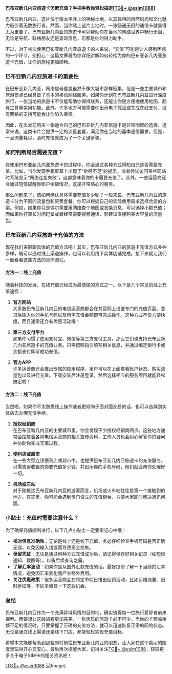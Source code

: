**巴布亚新几内亚旅遊卡怎麽充值？手把手教你轻松搞定[[TG💪+ @esim1088](https://t.me/s/esim1088)]**

巴布亚新几内亚，这片位于南太平洋上的神秘土地，以其独特的自然风光和文化魅力吸引着无数旅行者。然而，当你踏上这片土地时，一张畅通无阻的通信卡就显得尤为重要了。巴布亚新几内亚的旅遊卡可以帮助你在当地的网络世界中畅行无阻，无论是导航、联络朋友还是查询信息，它都是你的得力助手。

不过，对于初次使用巴布亚新几内亚旅遊卡的人来说，“充值”可能是让人感到困惑的一个环节。别担心！这篇文章将为你详细讲解如何轻松为你的巴布亚新几内亚旅遊卡充值，让你的旅程更加顺畅。

### 巴布亚新几内亚旅遊卡的重要性

在巴布亚新几内亚，网络信号覆盖虽然不像大城市那样密集，但是一些主要城市和旅游景点已经具备了基本的移动网络服务。如果你计划在巴布亚新几内亚进行深度旅行，一张当地的旅遊卡不仅能帮助你保持联系，还能让你更方便地使用地图、翻译工具等实用功能。此外，许多地方可能需要你出示电子凭证或完成在线支付，没有网络的支持可能会让你陷入麻烦。

因此，在出发前购买一张适合自己的巴布亚新几内亚旅遊卡是非常明智的选择。通常来说，这类卡片会提供一定的流量套餐，满足你在当地的基本通信需求。但是，一旦流量耗尽，及时充值就成为了一个关键步骤。

### 如何判断是否需要充值？

在使用巴布亚新几内亚旅遊卡的过程中，你会通过各种方式得知自己是否需要充值。比如，当你发现手机屏幕上出现了“余额不足”的提示，或者尝试访问某些网站时系统显示“网络连接失败”，这都意味着你的卡需要充值了。此外，一些运营商还会通过短信提醒你账户余额情况，这是非常贴心的服务。

那么问题来了，该如何确认具体需要充值多少呢？一般来说，巴布亚新几内亚的旅遊卡分为不同的流量包和资费套餐。你可以根据自己的实际使用需求选择合适的方案。例如，如果你只是偶尔需要用网络查个地图或发条消息，可以选择小额充值；而如果你打算长时间逗留或者经常需要视频通话，则建议直接购买大容量的流量包。

### 巴布亚新几内亚旅遊卡充值的方法

现在我们来聊聊具体的充值方法吧！其实，巴布亚新几内亚的旅遊卡充值方式多种多样，既可以通过线上渠道操作，也可以利用线下实体店铺完成。接下来就让我们一起看看这些方法的具体流程。

#### 方法一：线上充值

随着科技的发展，在线充值已经成为最便捷的方式之一。以下是几个常见的线上充值途径：

1. **官方网站**  
   大多数巴布亚新几内亚的电信运营商都会在其官网上设置专门的充值页面。登录后输入你的手机号码以及所需充值金额即可完成操作。这种方式不仅方便快捷，而且通常还会有优惠活动哦！

2. **第三方支付平台**  
   如果你习惯了使用支付宝、微信等第三方支付工具，那么它们也支持巴布亚新几内亚旅遊卡的充值业务。只需按照指引填写相关信息，并通过绑定银行卡或余额支付即可成功充值。

3. **官方APP**  
   许多运营商还会推出专属的应用程序，用户可以在上面查看账户状态、购买流量包以及进行充值。下载安装后注册登录，然后选择相应的服务项目就能轻松搞定啦！

#### 方法二：线下充值

当然啦，如果你不太熟悉线上操作或者更倾向于面对面交易的话，也可以选择到实体店去办理充值手续。

1. **授权经销商**  
   在巴布亚新几内亚的主要城市里，你会发现不少授权经销商网点。这些地方通常会摆放着各种电信运营商的相关宣传资料，工作人员也会耐心解答你的疑问并协助你完成充值过程。

2. **便利店或超市**  
   在一些大型连锁便利店或超市中，也提供巴布亚新几内亚旅遊卡的充值服务。只需告诉收银员你要充值多少钱，并出示你的手机号码，他们就会帮你处理好一切。

3. **机场或车站**  
   对于刚抵达巴布亚新几内亚的游客而言，机场或火车站往往是第一个接触到的地方。在这里，你可能会遇到专门设立的充值柜台，方便大家即时解决通讯问题。

### 小贴士：充值时需要注意什么？

为了确保充值顺利进行，以下几点小贴士一定要牢记心中哦！

- **核对信息准确性**：无论是线上还是线下充值，务必仔细检查手机号码是否正确无误，以免因输入错误而导致资金损失。
- **保留凭证**：无论是通过何种方式充值成功后，请记得保存好相关记录（如短信通知、截图等），以备后续查询之需。
- **了解汇率波动**：如果你是从国外汇款充值的话，最好提前了解一下当前的汇率情况，避免因汇率变化而产生额外费用。
- **关注优惠政策**：很多运营商会在特定节假日推出促销活动，比如买赠流量、限时折扣等，不妨多留意一下这些机会。

### 总结

巴布亚新几内亚作为一个充满异域风情的目的地，确实值得每一位旅行爱好者前来探索。而要想让这段旅程更加完美，一张优质的旅遊卡必不可少。当你的卡面临余额不足的情况时，只要掌握了正确的充值方法，就可以迅速恢复正常的网络状态。无论是通过线上渠道还是线下门店，都能轻松实现充值目标。

希望本文能够帮助到那些即将前往巴布亚新几内亚的朋友，让大家在这个美丽的国度里玩得开心又安心。最后再次提醒大家，记得关注[TG💪+ @esim1088](https://t.me/s/esim1088)，获取更多关于电子SIM卡的相关资讯吧！

[[TG💪+ @esim1088](https://t.me/s/esim1088) ![Image](https://i.postimg.cc/4NQfJmqS/Snipaste-2025-05-13-00-14-12.png)]